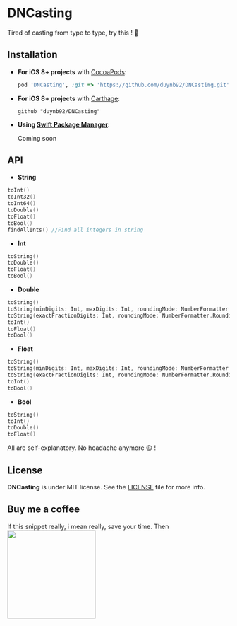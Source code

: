 # DNCasting

Tired of casting from type to type, try this ! :see_no_evil:

## Installation

- **For iOS 8+ projects** with [CocoaPods](https://cocoapods.org):

    ```ruby
    pod 'DNCasting', :git => 'https://github.com/duynb92/DNCasting.git'
    ```

- **For iOS 8+ projects** with [Carthage](https://github.com/Carthage/Carthage):

    ```
    github "duynb92/DNCasting"
    ```

- **Using [Swift Package Manager](https://swift.org/package-manager)**:

    Coming soon

## API

- **String**
```swift
toInt()
toInt32()
toInt64()
toDouble()
toFloat()
toBool()
findAllInts() //Find all integers in string 
```

- **Int**
```swift
toString()
toDouble()
toFloat()
toBool()
```

- **Double**
```swift
toString()
toString(minDigits: Int, maxDigits: Int, roundingMode: NumberFormatter.RoundingMode = .halfEven, locale : Locale = Locale(identifier: "en_US"))
toString(exactFractionDigits: Int, roundingMode: NumberFormatter.RoundingMode = .halfEven, locale : Locale = Locale(identifier: "en_US")) 
toInt()
toFloat()
toBool()
```

- **Float**
```swift
toString()
toString(minDigits: Int, maxDigits: Int, roundingMode: NumberFormatter.RoundingMode = .halfEven, locale : Locale = Locale(identifier: "en_US"))
toString(exactFractionDigits: Int, roundingMode: NumberFormatter.RoundingMode = .halfEven, locale : Locale = Locale(identifier: "en_US")) 
toInt()
toBool()
```

- **Bool**
```swift
toString()
toInt()
toDouble()
toFloat()
```

All are self-explanatory. No headache anymore :wink: !

## License

**DNCasting** is under MIT license. See the [LICENSE](LICENSE) file for more info.

## Buy me a coffee

If this snippet really, i mean really, save your time. Then <img src="http://androiduiux.files.wordpress.com/2013/10/support-button.png" width="200px">
